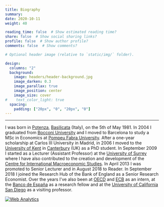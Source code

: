 ```yaml
---
title: Biography
summary:
date: 2020-10-11
weight: 40

reading_time: false  # Show estimated reading time?
share: false  # Show social sharing links?
profile: false  # Show author profile?
comments: false  # Show comments?

# Optional header image (relative to `static/img/` folder).

design:
  columns: "2"
  background:
    image: headers/header-background.jpg
    image_darken: 0.3
    image_parallax: true
    image_position: center
    image_size: cover
#    text_color_light: true
  spacing:
    padding: ["20px", "0", "20px", "0"]
---
```



---
I was born in <a href="http://en.wikipedia.org/wiki/Potenza">Potenza</a>, <a href="http://en.wikipedia.org/wiki/Basilicata">Basilicata</a> (Italy), on the 5th of May 1981.
               In 2004 I graduated from <a href="http://www.unibocconi.eu/wps/wcm/connect/SitoPubblico_EN/Navigation+Tree/Home">Bocconi University</a> and I moved to Barcelona to study a MSc in Economics at <a href="http://www.upf.edu">Pompeu Fabra University</a>. After a one-year scholarship at Carlos III University in Madrid, in 2006 I moved to the <a href="http://www.kent.ac.uk/economics/">University of Kent</a> in <a href="http://en.wikipedia.org/wiki/Canterbury">Canterbury</a> (UK) as a PhD student. 
               In September 2009 I started as a Lecturer (Assistant Professor) at the <a href="http://www.surrey.ac.uk/school-economics">University of Surrey</a> where I have also contributed to the creation and development of the <a href="http://www.surrey.ac.uk/economics/research/groups/centreinternationalmacro/index.htm">Centre for International Macroeconomic Studies</a>. In April 2013 I was promoted to Senior Lecturer and in August 2018 to Reader.
               In September 2018 I joined the Research Hub of the Bank of England as a Senior Research Economist.
               Over the years I've also been at <a href="http://www.oecd.org">OECD</a> and <a href="http://www.ecb.int/">ECB</a> as an intern, at the <a href="http://www.bde.es/investigador/home.htm">Banco de España</a>
               as a research fellow and at the <a href="http://economics.ucsd.edu">University of California San Diego</a> as a visiting professor. 

<!-- Default Statcounter code for website test
https://cristiano-cantore.netlify.app -->
<script type="text/javascript">
var sc_project=12412149; 
var sc_invisible=1; 
var sc_security="57b7f682"; 
</script>
<script type="text/javascript"
src="https://www.statcounter.com/counter/counter.js"
async></script>
<noscript><div class="statcounter"><a title="Web Analytics"
href="https://statcounter.com/" target="_blank"><img
class="statcounter"
src="https://c.statcounter.com/12412149/0/57b7f682/1/"
alt="Web Analytics"></a></div></noscript>
<!-- End of Statcounter Code -->
